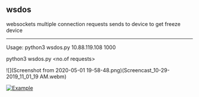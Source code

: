 ## wsdos

websockets multiple connection requests sends to device to get freeze device



-------------------------------------------------------------------------------------


Usage:
python3 wsdos.py 10.88.119.108 1000

python3 wsdos.py <IP Address> <no.of requests>



![](Screenshot from 2020-05-01 19-58-48.png)(Screencast_10-29-2019_11_01_19 AM.webm)

[![Example](https://img.youtube.com/vi/YOUTUBE_VIDEO_ID_HERE/0.jpg)](https://youtu.be/GhhDNFVsQBc)
